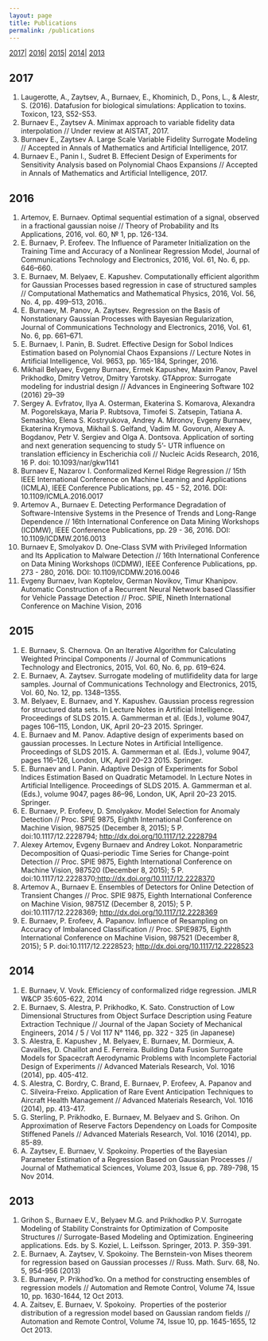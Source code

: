```yaml
---
layout: page
title: Publications
permalink: /publications
---
```


[2017](#2017)|
[2016](#2016)|
[2015](#2015)|
[2014](#2014)|
[2013](#2015)

## **2017**
1.	Laugerotte, A., Zaytsev, A., Burnaev, E., Khominich, D., Pons, L., & Alestr, S. (2016). Datafusion for biological simulations: Application to toxins. Toxicon, 123, S52-S53.
2.	Burnaev E., Zaytsev A. Minimax approach to variable fidelity data interpolation // Under review at AISTAT, 2017.
3.	Burnaev E., Zaytsev A. Large Scale Variable Fidelity Surrogate Modeling // Accepted in Annals of Mathematics and Artificial Intelligence, 2017.
4. Burnaev E., Panin I., Sudret B. Effecient Design of Experiments for Sensitivity Analysis based on Polynomial Chaos Expansions // Accepted in Annals of Mathematics and Artificial Intelligence, 2017.

## **2016**
1.	Artemov, E. Burnaev. Optimal sequential estimation of a signal, observed in a fractional gaussian noise // Theory of Probability and Its Applications, 2016, vol. 60, № 1, pp. 126-134.
2.	E. Burnaev, P. Erofeev. The Influence of Parameter Initialization on the Training Time and Accuracy of a Nonlinear Regression Model, Journal of Communications Technology and Electronics, 2016, Vol. 61, No. 6, pp. 646–660.
3.	E. Burnaev, M. Belyaev, E. Kapushev. Computationally efficient algorithm for Gaussian Processes based regression in case of structured samples // Computational Mathematics and Mathematical Physics, 2016, Vol. 56, No. 4, pp. 499–513, 2016..
4.	E. Burnaev, M. Panov, A. Zaytsev. Regression on the Basis of Nonstationary Gaussian Processes with Bayesian Regularization, Journal of Communications Technology and Electronics, 2016, Vol. 61, No. 6, pp. 661–671.
5.	E. Burnaev, I. Panin, B. Sudret. Effective Design for Sobol Indices Estimation based on Polynomial Chaos Expansions // Lecture Notes in Artificial Intelligence, Vol. 9653, pp. 165-184, Springer, 2016.
6.	Mikhail Belyaev, Evgeny Burnaev, Ermek Kapushev, Maxim Panov, Pavel Prikhodko, Dmitry Vetrov, Dmitry Yarotsky. GTApprox: Surrogate modeling for industrial design // Advances in Engineering Software 102 (2016) 29–39
7.	Sergey A. Evfratov, Ilya A. Osterman, Ekaterina S. Komarova, Alexandra M. Pogorelskaya, Maria P. Rubtsova, Timofei S. Zatsepin, Tatiana A. Semashko, Elena S. Kostryukova, Andrey A. Mironov, Evgeny Burnaev, Ekaterina Krymova, Mikhail S. Gelfand, Vadim M. Govorun, Alexey A. Bogdanov, Petr V. Sergiev and Olga A. Dontsova. Application of sorting and next generation sequencing to study 5’- UTR influence on translation efficiency in Escherichia coli // Nucleic Acids Research, 2016,  16 P. doi: 10.1093/nar/gkw1141
8.	Burnaev E, Nazarov I. Conformalized Kernel Ridge Regression // 15th IEEE International Conference on Machine Learning and Applications (ICMLA), IEEE Conference Publications, pp. 45 - 52, 2016. DOI: 10.1109/ICMLA.2016.0017
9.	Artemov A., Burnaev E. Detecting Performance Degradation of Software-Intensive Systems in the Presence of Trends and Long-Range Dependence // 16th International Conference on Data Mining Workshops (ICDMW), IEEE Conference Publications, pp. 29 - 36, 2016. DOI: 10.1109/ICDMW.2016.0013
10.	Burnaev E, Smolyakov D. One-Class SVM with Privileged Information and Its Application to Malware Detection // 16th International Conference on Data Mining Workshops (ICDMW), IEEE Conference Publications, pp. 273 - 280, 2016. DOI: 10.1109/ICDMW.2016.0046
11.	Evgeny Burnaev, Ivan Koptelov, German Novikov, Timur Khanipov. Automatic Construction of a Recurrent Neural Network based Classifier for Vehicle Passage Detection // Proc. SPIE, Nineth International Conference on Machine Vision, 2016

## **2015**
1.	E. Burnaev, S. Chernova. On an Iterative Algorithm for Calculating Weighted Principal Components // Journal of Communications Technology and Electronics, 2015, Vol. 60, No. 6, pp. 619–624.
2.	E. Burnaev, A. Zaytsev. Surrogate modeling of mutlifidelity data for large samples. Journal of Communications Technology and Electronics, 2015, Vol. 60, No. 12, pp. 1348–1355.
3.	M. Belyaev, E. Burnaev, and Y. Kapushev. Gaussian process regression for structured data sets. In Lecture Notes in Artificial Intelligence. Proceedings of SLDS 2015. A. Gammerman et al. (Eds.), volume 9047, pages 106–115, London, UK, April 20–23 2015. Springer.
4.	E. Burnaev and M. Panov. Adaptive design of experiments based on gaussian processes. In Lecture Notes in Artificial Intelligence. Proceedings of SLDS 2015. A. Gammerman et al. (Eds.), volume 9047, pages 116–126, London, UK, April 20–23 2015. Springer.
5.	E. Burnaev and I. Panin. Adaptive Design of Experiments for Sobol Indices Estimation Based on Quadratic Metamodel. In Lecture Notes in Artificial Intelligence. Proceedings of SLDS 2015. A. Gammerman et al. (Eds.), volume 9047, pages 86–96, London, UK, April 20–23 2015. Springer.
6.	E. Burnaev, P. Erofeev, D. Smolyakov. Model Selection for Anomaly Detection // Proc. SPIE 9875, Eighth International Conference on Machine Vision, 987525 (December 8, 2015); 5 P. doi:10.1117/12.2228794; http://dx.doi.org/10.1117/12.2228794
7.	Alexey Artemov, Evgeny Burnaev and Andrey Lokot. Nonparametric Decomposition of Quasi-periodic Time Series for Change-point Detection // Proc. SPIE 9875, Eighth International Conference on Machine Vision, 987520 (December 8, 2015); 5 P. doi:10.1117/12.2228370;http://dx.doi.org/10.1117/12.2228370
8.	Artemov A., Burnaev E. Ensembles of Detectors for Online Detection of Transient Changes // Proc. SPIE 9875, Eighth International Conference on Machine Vision, 98751Z (December 8, 2015); 5 P. doi:10.1117/12.2228369; http://dx.doi.org/10.1117/12.2228369
9.	E. Burnaev, P. Erofeev, A. Papanov. Influence of Resampling on Accuracy of Imbalanced Classification // Proc. SPIE9875, Eighth International Conference on Machine Vision, 987521 (December 8, 2015); 5 P. doi:10.1117/12.2228523; http://dx.doi.org/10.1117/12.2228523

## **2014**
1.	E. Burnaev, V. Vovk. Efficiency of conformalized ridge regression. JMLR W&CP 35:605-622, 2014
2.	E. Burnaev, S. Alestra, P. Prikhodko, K. Sato. Construction of Low Dimensional Structures from Object Surface Description using Feature Extraction Technique // Journal of the Japan Society of Mechanical Engineers, 2014 / 5 / Vol 117 N° 1146, pp. 322 - 325 (in Japanese)    
3.	S. Alestra, E. Kapushev , M. Belyaev, E. Burnaev, M. Dormieux, A. Cavailles, D. Chaillot and E. Ferreira. Building Data Fusion Surrogate Models for Spacecraft Aerodynamic Problems with Incomplete Factorial Design of Experiments // Advanced Materials Research, Vol. 1016 (2014), pp. 405-412.
4.	S. Alestra, C. Bordry, C. Brand, E. Burnaev, P. Erofeev, A. Papanov and C. Silveira-Freixo. Application of Rare Event Anticipation Techniques to Aircraft Health Management // Advanced Materials Research, Vol. 1016 (2014), pp. 413-417.
5.	G. Sterling, P. Prikhodko, E. Burnaev, M. Belyaev and S. Grihon. On Approximation of Reserve Factors Dependency on Loads for Composite Stiffened Panels // Advanced Materials Research, Vol. 1016 (2014), pp. 85-89. 
6.	A. Zaytsev, E. Burnaev, V. Spokoiny. Properties of the Bayesian Parameter Estimation of a Regression Based on Gaussian Processes // Journal of Mathematical Sciences, Volume 203, Issue 6, pp. 789-798, 15 Nov 2014.

## 2013
1.	Grihon S., Burnaev E.V., Belyaev M.G. and Prikhodko P.V. Surrogate Modeling of Stability Constraints for Optimization of Composite Structures // Surrogate-Based Modeling and Optimization. Engineering applications. Eds. by S. Koziel, L. Leifsson. Springer, 2013. P. 359-391.
2.	E. Burnaev, A. Zaytsev, V. Spokoiny. The Bernstein-von Mises theorem for regression based on Gaussian processes // Russ. Math. Surv. 68, No. 5, 954-956 (2013)
3.	E. Burnaev, P. Prikhod’ko. On a method for constructing ensembles of regression models // Automation and Remote Control, Volume 74, Issue 10, pp. 1630-1644, 12 Oct 2013.
4.	A. Zaitsev, E. Burnaev, V. Spokoiny.  Properties of the posterior distribution of a regression model based on Gaussian random fields // Automation and Remote Control, Volume 74, Issue 10, pp. 1645-1655, 12 Oct 2013.

